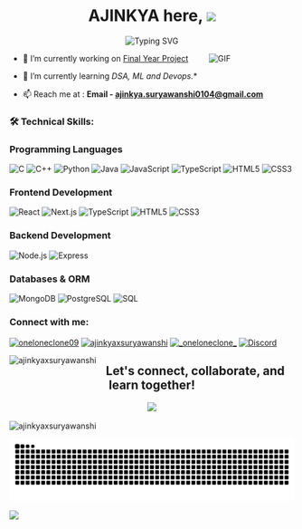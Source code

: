 <h1 align="center">AJINKYA here, <img src="https://media.giphy.com/media/hvRJCLFzcasrR4ia7z/giphy.gif" width="25px"> </h1>

<p align="center">
  <img src="https://readme-typing-svg.demolab.com?font=Fira+Code&pause=1000&center=true&vCenter=true&width=435&lines=Aspiring+Software+Developer;AI/ML+Innovator;Technology+Enthusiast;Open+Source+Contributor" alt="Typing SVG" />
</p>


<img width="30%" align="right" alt="GIF" src="https://undo.io/media/uploads/files/Frustrated_programmer.gif" />

- 🔭 I’m currently working on [Final Year Project](https://github.com/AjinkyaxSuryawanshi/Jal-Marg)

- 🌱 I’m currently learning *DSA, ML and Devops.**

- 📫 Reach me at :  **Email - ajinkya.suryawanshi0104@gmail.com**


<h3 align="left">🛠️ Technical Skills:</h3>
<p align="left">


### Programming Languages

![C](https://img.shields.io/badge/-C-A8B9CC?style=flat-square&logo=c&logoColor=black)
![C++](https://img.shields.io/badge/-C++-00599C?style=flat-square&logo=c%2B%2B&logoColor=white)
![Python](https://img.shields.io/badge/-Python-3776AB?style=flat-square&logo=python&logoColor=white)
![Java](https://img.shields.io/badge/-Java-007396?style=flat-square&logo=java&logoColor=white)
![JavaScript](https://img.shields.io/badge/-JavaScript-F7DF1E?style=flat-square&logo=javascript&logoColor=black)
![TypeScript](https://img.shields.io/badge/-TypeScript-007ACC?style=flat-square&logo=typescript&logoColor=white)
![HTML5](https://img.shields.io/badge/-HTML5-E34F26?style=flat-square&logo=html5&logoColor=white)
![CSS3](https://img.shields.io/badge/-CSS3-1572B6?style=flat-square&logo=css3&logoColor=white)

### Frontend Development
![React](https://img.shields.io/badge/-React-61DAFB?style=flat-square&logo=react&logoColor=black)
![Next.js](https://img.shields.io/badge/-Next.js-000000?style=flat-square&logo=nextdotjs&logoColor=white)
![TypeScript](https://img.shields.io/badge/-TypeScript-007ACC?style=flat-square&logo=typescript&logoColor=white)
![HTML5](https://img.shields.io/badge/-HTML5-E34F26?style=flat-square&logo=html5&logoColor=white)
![CSS3](https://img.shields.io/badge/-CSS3-1572B6?style=flat-square&logo=css3&logoColor=white)

### Backend Development
![Node.js](https://img.shields.io/badge/-Node.js-339933?style=flat-square&logo=nodedotjs&logoColor=white)
![Express](https://img.shields.io/badge/-Express-000000?style=flat-square&logo=express&logoColor=white)

### Databases & ORM
![MongoDB](https://img.shields.io/badge/-MongoDB-47A248?style=flat-square&logo=mongodb&logoColor=white)
![PostgreSQL](https://img.shields.io/badge/-PostgreSQL-336791?style=flat-square&logo=postgresql&logoColor=white)
![SQL](https://img.shields.io/badge/-SQL-4479A1?style=flat-square&logo=mysql&logoColor=white)


<h3 align="left">Connect with me:</h3>
<p align="left">
<a href="https://twitter.com/oneloneclone09" target="blank"><img align="center" src="https://raw.githubusercontent.com/rahuldkjain/github-profile-readme-generator/master/src/images/icons/Social/twitter.svg" alt="oneloneclone09" height="30" width="40" /></a>
<a href="https://linkedin.com/in/ajinkyaxsuryawanshi" target="blank"><img align="center" src="https://raw.githubusercontent.com/rahuldkjain/github-profile-readme-generator/master/src/images/icons/Social/linked-in-alt.svg" alt="ajinkyaxsuryawanshi" height="30" width="40" /></a>
<a href="https://instagram.com/_oneloneclone_" target="blank"><img align="center" src="https://raw.githubusercontent.com/rahuldkjain/github-profile-readme-generator/master/src/images/icons/Social/instagram.svg" alt="_oneloneclone_" height="30" width="40" /></a>
<a href="https://discordapp.com/users/728262895955345662" target="blank">
  <img align="center" src="https://raw.githubusercontent.com/rahuldkjain/github-profile-readme-generator/master/src/images/icons/Social/discord.svg" alt="Discord" height="30" width="40" />
</a>
</p>

<p><img align="left" src="https://github-readme-stats.vercel.app/api/top-langs?username=ajinkyaxsuryawanshi&show_icons=true&locale=en&layout=compact" alt="ajinkyaxsuryawanshi" /></p>

  
<h2 align="center">Let's connect, collaborate, and learn together!</h2>

<p align="center">
<img src='https://user-images.githubusercontent.com/74038190/212284158-e840e285-664b-44d7-b79b-e264b5e54825.gif' >
</p>


<p align="left"> <img src="https://komarev.com/ghpvc/?username=ajinkyaxsuryawanshi&label=Profile%20views&color=0e75b6&style=flat" alt="ajinkyaxsuryawanshi" /> </p>
<p align="center">


![snake gif](https://github.com/AjinkyaxSuryawanshi/AjinkyaxSuryawanshi/blob/output/github-snake-dark.svg)



<img src="https://capsule-render.vercel.app/api?type=waving&color=gradient&height=60&section=footer"/>
</p>
